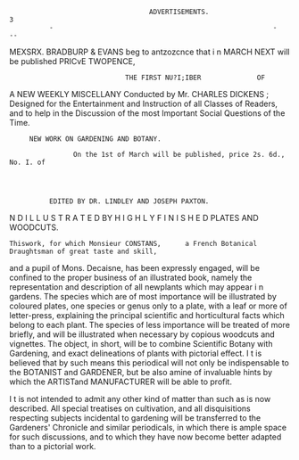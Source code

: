                                        ADVERTISEMENTS.                                                3
              -                                                       -                              --


MEXSRX. BRADBURP & EVANS beg to antzozcnce that i n MARCH NEXT
            will be published PRICvE TWOPENCE,

                                 THE FIRST NU?I;IBER              OF

  A NEW WEEKLY MISCELLANY
           Conducted by Mr. CHARLES DICKENS ;
 Designed for the Entertainment and Instruction of all Classes of Readers, and to help in the
                Discussion of the most Important Social Questions of the Time.




         NEW WORK ON GARDENING AND BOTANY.

                    On the 1st of March will be published, price 2s. 6d., No. I. of




              EDITED BY DR. LINDLEY AND JOSEPH PAXTON.

  N D I L L U S T R A T E D BY H I G H L Y F I N I S H E D PLATES AND WOODCUTS.



    Thiswork, for which Monsieur CONSTANS,      a French Botanical Draughtsman of great taste and skill,
and a pupil of Mons. Decaisne, has been expressly engaged, will be confined to the proper business of
an illustrated book, namely the representation and description of all newplants which may appear
i n gardens. The species which are of most importance will be illustrated by coloured plates, one
  species or genus only to a plate, with a leaf or more of letter-press, explaining the principal
 scientific and horticultural facts which belong to each plant. The species of less importance will
be treated of more briefly, and will be illustrated when necessary by copious woodcuts and
vignettes. The object, in short, will be to combine Scientific Botany with Gardening, and exact
  delineations of plants with pictorial effect. I t is believed that by such means this periodical will
not only be indispensable to the BOTANIST     and GARDENER,    but be also amine of invaluable hints by
which the ARTISTand MANUFACTURER           will be able to profit.

   I t is not intended to admit any other kind of matter than such as is now described. All special
treatises on cultivation, and all disquisitions respecting subjects incidental to gardening will be
transferred to the Gardeners' Chronicle and similar periodicals, in which there is ample space for
such discussions, and to which they have now become better adapted than to a pictorial work.
